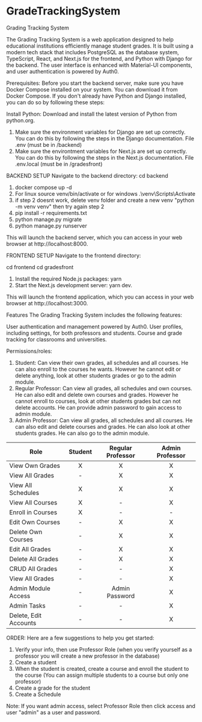 # GradeTrackingSystem
Grading Tracking System

The Grading Tracking System is a web application designed to help educational institutions efficiently manage student grades. It is built using a modern tech stack that includes PostgreSQL as the database system, TypeScript, React, and Next.js for the frontend, and Python with Django for the backend. The user interface is enhanced with Material-UI components, and user authentication is powered by Auth0.

Prerequisites: 
Before you start the backend server, make sure you have Docker Compose installed on your system. You can download it from Docker Compose. If you don't already have Python and Django installed, you can do so by following these steps:

Install Python: Download and install the latest version of Python from python.org.

1. Make sure the environment variables for Django are set up correctly. You can do this by following the steps in the Django documentation. File .env (must be in /backend)
2. Make sure the environtment variables for Next.js are set up correctly. You can do this by following the steps in the Next.js documentation. File .env.local (must be in /gradesfront)

BACKEND SETUP
Navigate to the backend directory:
cd backend

1. docker compose up -d 
2. For linux source venv/bin/activate or for windows .\venv\Scripts\Activate
3. if step 2 doesnt work, delete venv folder and create a new venv "python -m venv venv" then try again step 2
4. pip install -r requirements.txt
5. python manage.py migrate
6. python manage.py runserver

This will launch the backend server, which you can access in your web browser at http://localhost:8000.

FRONTEND SETUP
Navigate to the frontend directory:

cd frontend
cd gradesfront

1. Install the required Node.js packages: yarn
2. Start the Next.js development server: yarn dev.

This will launch the frontend application, which you can access in your web browser at http://localhost:3000.

Features
The Grading Tracking System includes the following features:

User authentication and management powered by Auth0.
User profiles, including settings, for both professors and students.
Course and grade tracking for classrooms and universities.

Permissions/roles:

1. Student: Can view their own grades, all schedules and all courses. He can also enroll to the courses he wants. However he cannot edit or delete anything, look at other students grades or go to the admin module.
2. Regular Professor: Can view all grades, all schedules and own courses. He can also edit and delete own courses and grades. However he cannot enroll to courses, look at other students grades but can not delete accounts. He can provide admin password to gain access to admin module.
3. Admin Professor: Can view all grades, all schedules and all courses. He can also edit and delete courses and grades. He can also look at other students grades. He can also go to the admin module.

| Role                | Student             | Regular Professor   | Admin Professor     |
|-------------------- |:-------------------:|:-------------------:|:-------------------:|
| View Own Grades     |         X           |         X           |         X           |
| View All Grades     |         -           |         X           |         X           |
| View All Schedules  |         X           |         X           |         X           |
| View All Courses    |         X           |         -           |         X           |
| Enroll in Courses   |         X           |         -           |         -           |
| Edit Own Courses    |         -           |         X           |         X           |
| Delete Own Courses  |         -           |         X           |         X           |
| Edit All Grades     |         -           |         X           |         X           |
| Delete All Grades   |         -           |         X           |         X           |
| CRUD All Grades     |     -               |         -           |         X           |
| View All Grades     |         -           |         -           |         X           |
| Admin Module Access |         -           | Admin Password      |         X           |
| Admin Tasks         |         -           |         -           |         X           |
| Delete, Edit Accounts |       -           |         -           |         X           |

ORDER:
Here are a few suggestions to help you get started:
1. Verify your info, then use Professor Role (when you verify yourself as a professor you will create a new professor in the database)
2. Create a student
3. When the student is created, create a course and enroll the student to the course (You can assign multiple students to a course but only one professor)
4. Create a grade for the student
5. Create a Schedule

Note: If you want admin access, select Professor Role then click access and user "admin" as a user and password.
